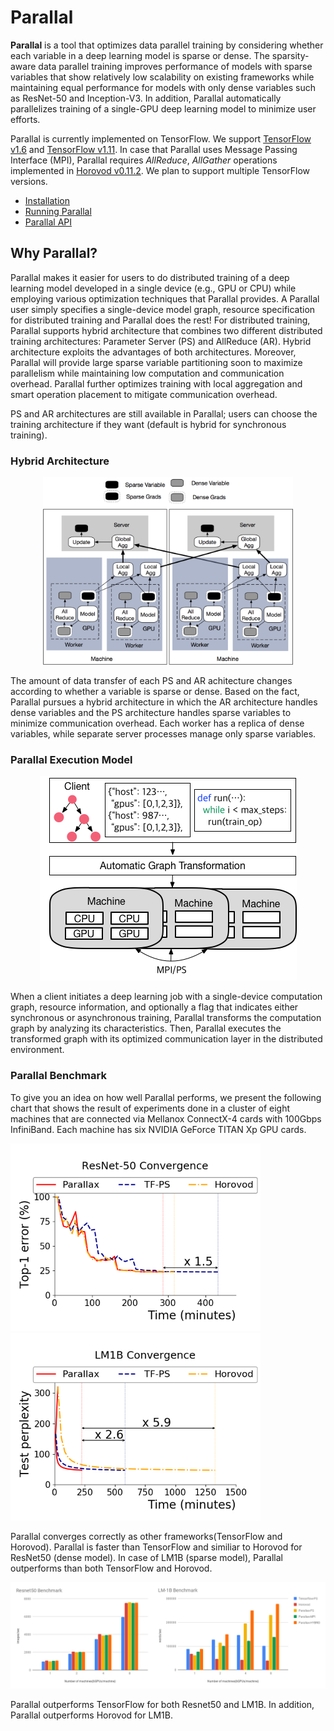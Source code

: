 # Parallal
**Parallal** is a tool that optimizes data parallel training by considering whether each variable in a deep learning model is sparse or dense. The sparsity-aware data parallel training improves performance of models with sparse variables that show relatively low scalability on existing frameworks while maintaining equal performance for models with only dense variables such as ResNet-50 and Inception-V3. In addition, Parallal automatically parallelizes training of a single-GPU deep learning model to minimize user efforts. 

Parallal is currently implemented on TensorFlow. We support [TensorFlow v1.6](https://github.com/tensorflow/tensorflow/tree/r1.6) and [TensorFlow v1.11](https://github.com/tensorflow/tensorflow/tree/r1.11). In case that Parallal uses Message Passing Interface (MPI), Parallal requires *AllReduce*, *AllGather* operations implemented in [Horovod v0.11.2](https://github.com/uber/horovod/tree/v0.11.2). We plan to support multiple TensorFlow versions. 

* [Installation](doc/installation.md)
* [Running Parallal](doc/quick_start.md)
* [Parallal API](doc/Parallal_api.md)

## Why Parallal?
Parallal makes it easier for users to do distributed training of a deep learning model developed in a single device (e.g., GPU or CPU) while employing various optimization techniques that Parallal provides. A Parallal user simply specifies a single-device model graph, resource specification for distributed training and Parallal does the rest! For distributed training, Parallal supports hybrid architecture that combines two different distributed training architectures: Parameter Server (PS) and AllReduce (AR). Hybrid architecture exploits the advantages of both architectures. Moreover, Parallal will provide large sparse variable partitioning soon to maximize parallelism while maintaining low computation and communication overhead. Parallal further optimizes training with local aggregation and smart operation placement to mitigate communication overhead. 

PS and AR architectures are still available in Parallal; users can choose the training architecture if they want (default is hybrid for synchronous training).

### Hybrid Architecture
<p align=center><img src=doc/figure/hybrid.png width="400"></p>

The amount of data transfer of each PS and AR achitecture changes according to whether a variable is sparse or dense. Based on the fact, Parallal pursues a hybrid architecture in which the AR architecture handles dense variables and the PS architecture handles sparse variables to minimize communication overhead. Each worker has a replica of dense variables, while separate server processes manage only sparse variables.

### Parallal Execution Model

<p align=center><img src=doc/figure/exec_model.png></p>


When a client initiates a deep learning job with a single-device computation graph, resource information, and optionally a flag that indicates either synchronous or asynchronous training, Parallal transforms the computation graph by analyzing its characteristics. Then, Parallal executes the transformed graph with its optimized communication layer in the distributed environment.

### Parallal Benchmark

To give you an idea on how well Parallal performs, we present the following chart that shows the result of experiments done in a cluster of eight machines that are connected via Mellanox ConnectX-4 cards with 100Gbps InfiniBand. Each machine has six NVIDIA GeForce TITAN Xp GPU cards.

<p float="left">
  <img src="doc/figure/resnet50_convergence.png" width="400" title="ResNet-50"/>
  <img src="doc/figure/lm1b_convergence.png" width="400" title="LM1B"/>
</p>

Parallal converges correctly as other frameworks(TensorFlow and Horovod). Parallal is faster than TensorFlow and similiar to Horovod for ResNet50 (dense model). In case of LM1B (sparse model), Parallal outperforms than both TensorFlow and Horovod.

<p align=center>
  <img src=/doc/figure/benchmark.png>
</p>
Parallal outperforms TensorFlow for both Resnet50 and LM1B. In addition, Parallal outperforms Horovod for LM1B.

